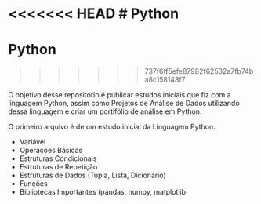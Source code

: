 <<<<<<< HEAD
﻿# Python
=======
# Python
>>>>>>> 737f6ff5efe87982f62532a7fb74ba8c158148f7

O objetivo desse repositório é publicar estudos iniciais que fiz com a linguagem Python, assim como Projetos de Análise de Dados utilizando dessa linguagem e criar um portifólio de análise em Python.

O primeiro arquivo é de um estudo inicial da Linguagem Python.

- Variável
- Operações Básicas
- Estruturas Condicionais
- Estruturas de Repetição
- Estruturas de Dados (Tupla, Lista, Dicionário)
- Funções
- Bibliotecas Importantes (pandas, numpy, matplotlib
